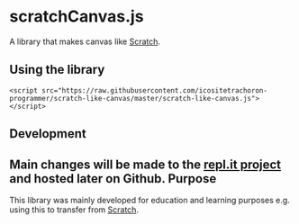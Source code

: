 scratchCanvas.js
====================
A library that makes canvas like [Scratch](https://scratch.mit.edu).

Using the library
----------------------
```
<script src="https://raw.githubusercontent.com/icositetrachoron-programmer/scratch-like-canvas/master/scratch-like-canvas.js"></script>
```

Development
-----------------
Main changes will be made to the [repl.it project](https://repl.it/@TheProgrammer3/scratchCanvas-JS) and hosted later on Github.
Purpose
-----------------------
This library was mainly developed for education and learning purposes e.g. using this to transfer from [Scratch](https://scratch.mit.edu).


